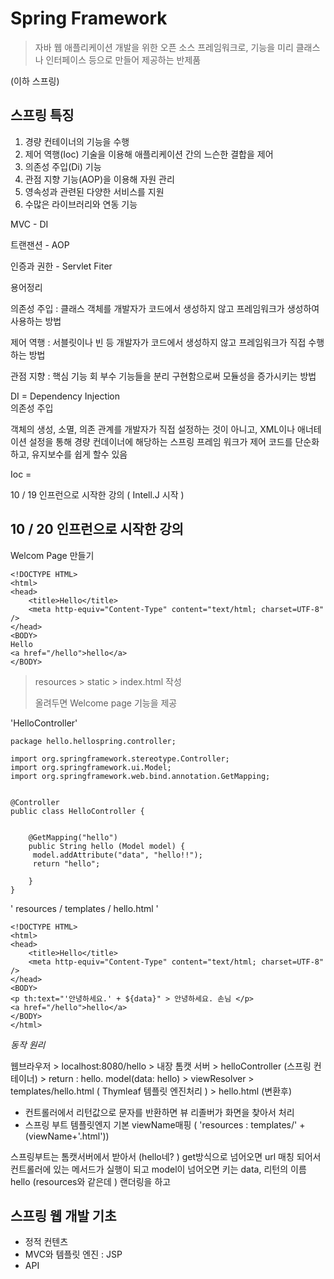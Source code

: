# Spring Framework 

> 자바 웹 애플리케이션 개발을 위한 오픈 소스 프레임워크로, 기능을 미리 
클래스나 인터페이스 등으로 만들어 제공하는 반제품 

(이하 스프링)


## 스프링 특징



1. 경량 컨테이너의 기능을 수행
2. 제어 역행(Ioc) 기술을 이용해 애플리케이션 간의 느슨한 결합을 제어
3. 의존성 주입(Di) 기능
4. 관점 지향 기능(AOP)을 이용해 자원 관리
5. 영속성과 관련된 다양한 서비스를 지원
6. 수많은 라이브러리와 연동 기능 



MVC - DI 

트랜잰션 - AOP

인증과 권한 - Servlet Fiter 



용어정리 

의존성 주입 :  클래스 객체를 개발자가 코드에서 생성하지 않고 프레임워크가 생성하여 사용하는 방법

제어 역행 :  서블릿이나 빈 등 개발자가 코드에서 생성하지 않고 프레임워크가 직접 수행하는 방법

관점 지향 : 핵심 기능 회 부수 기능들을 분리 구현함으로써 모듈성을 증가시키는 방법 



DI  = Dependency Injection  
의존성 주입 

객체의 생성, 소멸, 의존 관계를 개발자가 직접 설정하는 것이 아니고, XML이나 애너테이션 설정을 통해 경량 컨데이너에 해당하는 스프링 프레임 워크가 제어 
코드를 단순화 하고, 유지보수를 쉽게 할수 있음 

Ioc =  





10 / 19  인프런으로 시작한 강의 ( Intell.J 시작 )







## 10 / 20 인프런으로 시작한 강의 

Welcom Page 만들기 

```
<!DOCTYPE HTML>
<html>
<head>
    <title>Hello</title>
    <meta http-equiv="Content-Type" content="text/html; charset=UTF-8" />
</head>
<BODY>
Hello
<a href="/hello">hello</a>
</BODY>

```



> resources > static > index.html 작성 
>
> 올려두면  Welcome page 기능을 제공 



'HelloController'

```
package hello.hellospring.controller;

import org.springframework.stereotype.Controller;
import org.springframework.ui.Model;
import org.springframework.web.bind.annotation.GetMapping;


@Controller
public class HelloController {


    @GetMapping("hello")
    public String hello (Model model) {
     model.addAttribute("data", "hello!!");
     return "hello";

    }
}

```



' resources / templates / hello.html '

```
<!DOCTYPE HTML>
<html>
<head>
    <title>Hello</title>
    <meta http-equiv="Content-Type" content="text/html; charset=UTF-8" />
</head>
<BODY>
<p th:text="'안녕하세요.' + ${data}" > 안녕하세요. 손님 </p>
<a href="/hello">hello</a>
</BODY>
</html>
```





*동작 원리*

웹브라우저 > localhost:8080/hello > 내장 톰캣 서버 > helloController (스프링 컨테이너) > return : hello. model(data: hello) > viewResolver > templates/hello.html ( Thymleaf 템플릿 엔진처리 ) > hello.html (변환후)

* 컨트롤러에서 리턴값으로 문자를 반환하면 뷰 리졸버가 화면을 찾아서 처리 
* 스프링 부트 템플릿엔지 기본 viewName매핑 ( 'resources : templates/' +(viewName+'.html'))

스프링부트는 톰캣서버에서 받아서 (hello네? ) get방식으로 넘어오면 url 매칭 되어서 컨트롤러에 있는 메서드가 실행이 되고 model이 넘어오면 키는 data,  리턴의 이름 hello (resources와 같은데 ) 랜더링을 하고 





## 스프링 웹 개발 기초

* 정적  컨텐츠
* MVC와 템플릿 엔진  : JSP 
* API

